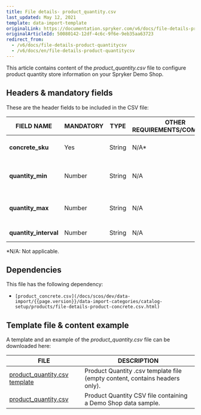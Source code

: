 ```yaml
---
title: File details- product_quantity.csv
last_updated: May 12, 2021
template: data-import-template
originalLink: https://documentation.spryker.com/v6/docs/file-details-product-quantitycsv
originalArticleId: 50080142-12df-4c6c-9f6e-9eb35aa63723
redirect_from:
  - /v6/docs/file-details-product-quantitycsv
  - /v6/docs/en/file-details-product-quantitycsv
---
```


This article contains content of the *product_quantity.csv* file to configure product quantity store information on your Spryker Demo Shop.

## Headers & mandatory fields 
These are the header fields to be included in the CSV file:

| FIELD NAME | MANDATORY | TYPE | OTHER REQUIREMENTS/COMMENTS | DESCRIPTION |
| --- | --- | --- | --- | --- |
| **concrete_sku** | Yes | String |N/A* | SKU of the concrete product. |
| **quantity_min** | Number | String |N/A |Minimum quantity of the product in cart.  |
| **quantity_max** | Number | String |N/A | Maximum quantity of the product in cart. |
| **quantity_interval** | Number | String |N/A | Interval restrictions. |
*N/A: Not applicable.

## Dependencies

This file has the following dependency:
*     [product_concrete.csv](/docs/scos/dev/data-import/{{page.version}}/data-import-categories/catalog-setup/products/file-details-product-concrete.csv.html)

## Template file & content example
A template and an example of the *product_quantity.csv*  file can be downloaded here:

| FILE | DESCRIPTION |
| --- | --- |
| [product_quantity.csv template](https://spryker.s3.eu-central-1.amazonaws.com/docs/Developer+Guide/Back-End/Data+Manipulation/Data+Ingestion/Data+Import/Data+Import+Categories/Merchandising+Setup/Product+Merchandising/Template+product_quantity.csv) | Product Quantity .csv template file (empty content, contains headers only). |
| [product_quantity.csv](https://spryker.s3.eu-central-1.amazonaws.com/docs/Developer+Guide/Back-End/Data+Manipulation/Data+Ingestion/Data+Import/Data+Import+Categories/Merchandising+Setup/Product+Merchandising/product_quantity.csv) | Product Quantity CSV file containing a Demo Shop data sample. |

